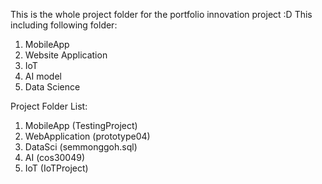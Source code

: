 This is the whole project folder for the portfolio innovation project :D
This including following folder:
1. MobileApp
2. Website Application
3. IoT
4. AI model
5. Data Science

Project Folder List:
1. MobileApp (TestingProject)
2. WebApplication (prototype04)
3. DataSci (semmonggoh.sql)
4. AI (cos30049)
5. IoT (IoTProject)
